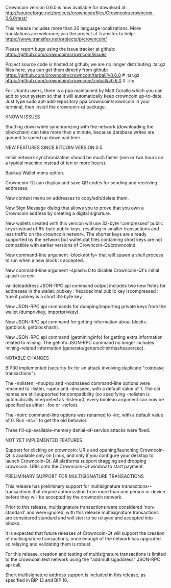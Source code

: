 Crowncoin version 0.6.0 is now available for download at:
http://sourceforge.net/projects/crowncoin/files/Crowncoin/crowncoin-0.6.0/test/

This release includes more than 20 language localizations.
More translations are welcome; join the
project at Transifex to help:
https://www.transifex.net/projects/p/crowncoin/

Please report bugs using the issue tracker at github:
https://github.com/crowncoin/crowncoin/issues

Project source code is hosted at github; we are no longer
distributing .tar.gz files here, you can get them
directly from github:
https://github.com/crowncoin/crowncoin/tarball/v0.6.0  # .tar.gz
https://github.com/crowncoin/crowncoin/zipball/v0.6.0  # .zip

For Ubuntu users, there is a ppa maintained by Matt Corallo which
you can add to your system so that it will automatically keep
crowncoin up-to-date.  Just type
sudo apt-add-repository ppa:crowncoin/crowncoin
in your terminal, then install the crowncoin-qt package.


KNOWN ISSUES

Shutting down while synchronizing with the network
(downloading the blockchain) can take more than a minute,
because database writes are queued to speed up download
time.


NEW FEATURES SINCE BITCOIN VERSION 0.5

Initial network synchronization should be much faster
(one or two hours on a typical machine instead of ten or more
hours).

Backup Wallet menu option.

Crowncoin-Qt can display and save QR codes for sending
and receiving addresses.

New context menu on addresses to copy/edit/delete them.

New Sign Message dialog that allows you to prove that you
own a Crowncoin address by creating a digital
signature.

New wallets created with this version will
use 33-byte 'compressed' public keys instead of
65-byte public keys, resulting in smaller
transactions and less traffic on the crowncoin
network. The shorter keys are already supported
by the network but wallet.dat files containing
short keys are not compatible with earlier
versions of Crowncoin-Qt/crowncoind.

New command-line argument -blocknotify=<command>
that will spawn a shell process to run <command> 
when a new block is accepted.

New command-line argument -splash=0 to disable
Crowncoin-Qt's initial splash screen

validateaddress JSON-RPC api command output includes
two new fields for addresses in the wallet:
pubkey : hexadecimal public key
iscompressed : true if pubkey is a short 33-byte key

New JSON-RPC api commands for dumping/importing
private keys from the wallet (dumprivkey, importprivkey).

New JSON-RPC api command for getting information about
blocks (getblock, getblockhash).

New JSON-RPC api command (getmininginfo) for getting
extra information related to mining. The getinfo
JSON-RPC command no longer includes mining-related
information (generate/genproclimit/hashespersec).



NOTABLE CHANGES

BIP30 implemented (security fix for an attack involving
duplicate "coinbase transactions").

The -nolisten, -noupnp and -nodnsseed command-line
options were renamed to -listen, -upnp and -dnsseed,
with a default value of 1. The old names are still
supported for compatibility (so specifying -nolisten
is automatically interpreted as -listen=0; every
boolean argument can now be specified as either
-foo or -nofoo).

The -noirc command-line options was renamed to
-irc, with a default value of 0. Run -irc=1 to
get the old behavior.

Three fill-up-available-memory denial-of-service
attacks were fixed.


NOT YET IMPLEMENTED FEATURES

Support for clicking on crowncoin: URIs and
opening/launching Crowncoin-Qt is available only on Linux,
and only if you configure your desktop to launch
Crowncoin-Qt. All platforms support dragging and dropping
crowncoin: URIs onto the Crowncoin-Qt window to start
payment.


PRELIMINARY SUPPORT FOR MULTISIGNATURE TRANSACTIONS

This release has preliminary support for multisignature
transactions-- transactions that require authorization
from more than one person or device before they
will be accepted by the crowncoin network.

Prior to this release, multisignature transactions
were considered 'non-standard' and were ignored;
with this release multisignature transactions are
considered standard and will start to be relayed
and accepted into blocks.

It is expected that future releases of Crowncoin-Qt
will support the creation of multisignature transactions,
once enough of the network has upgraded so relaying
and validating them is robust.

For this release, creation and testing of multisignature
transactions is limited to the crowncoin test network using
the "addmultisigaddress" JSON-RPC api call.

Short multisignature address support is included in this
release, as specified in BIP 13 and BIP 16.

